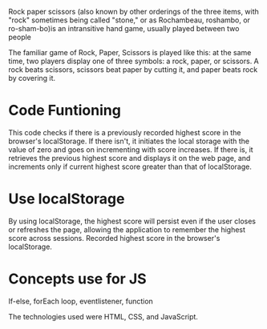 Rock paper scissors (also known by other orderings of the three items, with "rock" sometimes being called "stone," or as Rochambeau, roshambo, or ro-sham-bo)is an intransitive hand game, usually played between two people

The familiar game of Rock, Paper, Scissors is played like this: at the same time, two players display one of three symbols: a rock, paper, or scissors. A rock beats scissors, scissors beat paper by cutting it, and paper beats rock by covering it.

# Code Funtioning #
This code checks if there is a previously recorded highest score in the browser's localStorage. If there isn't, it initiates the local storage with the value of zero and goes on incrementing with score increases. 
If there is, it retrieves the previous highest score and displays it on the web page, and increments only if current highest score greater than that of localStorage.

# Use localStorage
By using localStorage, the highest score will persist even if the user closes or refreshes the page, allowing the application to remember the highest score across sessions. 
Recorded highest score in the browser's localStorage.

# Concepts use for JS
If-else, forEach loop, eventlistener, function

The technologies used were HTML, CSS, and JavaScript.
